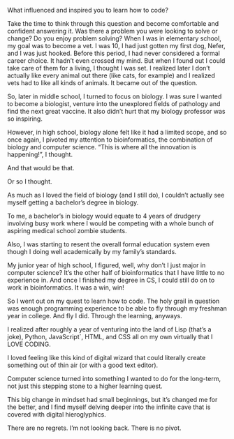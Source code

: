 

What influenced and inspired you to learn how to code?

Take the time to think through this question and become comfortable and confident answering it. Was there a problem you were looking to solve or change? Do you enjoy problem solving?
When I was in elementary school, my goal was to become a vet. I was 10, I had just gotten my first dog, Nefer, and I was just hooked. Before this period, I had never considered a formal career choice. It hadn’t even crossed my mind. But when I found out I could take care of them for a living, I thought I was set. I realized later I don’t actually like every animal out there (like cats, for example) and I realized vets had to like all kinds of animals. It became out of the question.

So, later in middle school, I turned to focus on biology. I was sure I wanted to become a biologist, venture into the unexplored fields of pathology and find the next great vaccine. It also didn’t hurt that my biology professor was so inspiring.

However, in high school, biology alone felt like it had a limited scope, and so once again, I pivoted my attention to bioinformatics, the combination of biology and computer science. “This is where all the innovation is happening!”, I thought.

And that would be that.

Or so I thought.

As much as I loved the field of biology (and I still do), I couldn’t actually see myself getting a bachelor’s degree in biology.

To me, a bachelor’s in biology would equate to 4 years of drudgery involving busy work where I would be competing with a whole bunch of aspiring medical school zombie students.

Also, I was starting to resent the overall formal education system even though I doing well academically by my family’s standards.

My junior year of high school, I figured, well, why don’t I just major in computer science? It’s the other half of bioinformatics that I have little to no experience in. And once I finished my degree in CS, I could still do on to work in bioinformatics. It was a win, win!

So I went out on my quest to learn how to code. The holy grail in question was enough programming experience to be able to fly through my freshman year in college. And fly I did. Through the learning, anyways.

I realized after roughly a year of venturing into the land of Lisp (that’s a joke), Python, JavaScript`, HTML, and CSS all on my own virtually that I LOVE CODING.

I loved feeling like this kind of digital wizard that could literally create something out of thin air (or with a good text editor).

Computer science turned into something I wanted to do for the long-term, not just this stepping stone to a higher learning quest.

This big change in mindset had small beginnings, but it’s changed me for the better, and I find myself delving deeper into the infinite cave that is covered with digital hieroglyphics.

There are no regrets.
I’m not looking back.
There is no pivot.